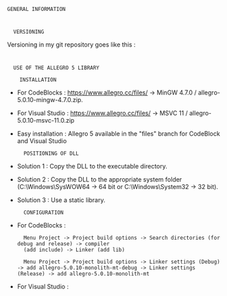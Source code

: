     GENERAL INFORMATION
#
      VERSI0NING

Versioning in my git repository goes like this : 

#
      USE OF THE ALLEGRO 5 LIBRARY

        INSTALLATION

- For CodeBlocks : 
        https://www.allegro.cc/files/ ->
        MinGW 4.7.0 / allegro-5.0.10-mingw-4.7.0.zip.

- For Visual Studio : 
        https://www.allegro.cc/files/ ->
        MSVC 11 / allegro-5.0.10-msvc-11.0.zip

- Easy installation : 
        Allegro 5 available in the "files" branch for CodeBlock and Visual Studio

        POSITIONING OF DLL

- Solution 1 : 
        Copy the DLL to the executable directory.

- Solution 2 : 
        Copy the DLL to the appropriate system folder 
        (C:\Windows\SysWOW64 -> 64 bit or C:\Windows\System32 -> 32 bit).

- Solution 3 : 
        Use a static library.

        CONFIGURATION

- For CodeBlocks : 

        Menu Project -> Project build options -> Search directories (for debug and release) -> compiler
        (add include) -> Linker (add lib)

        Menu Project -> Project build options -> Linker settings (Debug) -> add allegro-5.0.10-monolith-mt-debug -> Linker settings (Release) -> add allegro-5.0.10-monolith-mt

- For Visual Studio :
        

#


